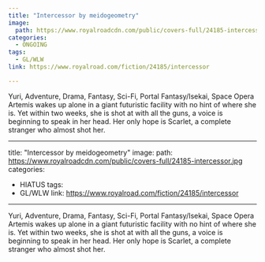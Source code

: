 ```yaml
---
title: "Intercessor by meidogeometry"
image:
  path: https://www.royalroadcdn.com/public/covers-full/24185-intercessor.jpg
categories:
  - ONGOING
tags:
  - GL/WLW
link: https://www.royalroad.com/fiction/24185/intercessor

---
```

Yuri, Adventure, Drama, Fantasy, Sci-Fi, Portal Fantasy/Isekai, Space Opera
Artemis wakes up alone in a giant futuristic facility with no hint of where she is. Yet within two weeks, she is shot at with all the guns, a voice is beginning to speak in her head. Her only hope is Scarlet, a complete stranger who almost shot her.

---
title: "Intercessor by meidogeometry"
image:
  path: https://www.royalroadcdn.com/public/covers-full/24185-intercessor.jpg
categories:
  - HIATUS
tags:
  - GL/WLW
link: https://www.royalroad.com/fiction/24185/intercessor

---
Yuri, Adventure, Drama, Fantasy, Sci-Fi, Portal Fantasy/Isekai, Space Opera
Artemis wakes up alone in a giant futuristic facility with no hint of where she is. Yet within two weeks, she is shot at with all the guns, a voice is beginning to speak in her head. Her only hope is Scarlet, a complete stranger who almost shot her.


